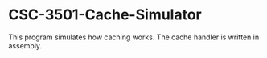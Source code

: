 # CSC-3501-Cache-Simulator
This program simulates how caching works. The cache handler is written in assembly.
